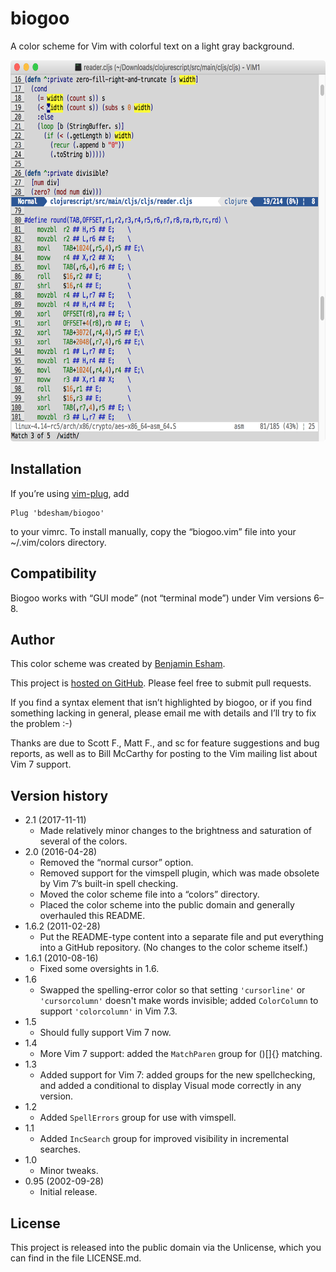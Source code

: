 # biogoo

A color scheme for Vim with colorful text on a light gray background.

<img src="https://github.com/bdesham/biogoo/raw/master/screenshot.png" alt="Screenshot of this color scheme" width="683" height="610" />

## Installation

If you’re using [vim-plug], add

    Plug 'bdesham/biogoo'

to your vimrc. To install manually, copy the “biogoo.vim” file into your ~/.vim/colors directory.

[vim-plug]: https://github.com/junegunn/vim-plug

## Compatibility

Biogoo works with “GUI mode” (not “terminal mode”) under Vim versions 6–8.

## Author

This color scheme was created by [Benjamin Esham](https://esham.io).

This project is [hosted on GitHub](https://github.com/bdesham/biogoo). Please feel free to submit pull requests.

If you find a syntax element that isn’t highlighted by biogoo, or if you find something lacking in general, please email me with details and I’ll try to fix the problem :-)

Thanks are due to Scott F., Matt F., and sc for feature suggestions and bug reports, as well as to Bill McCarthy for posting to the Vim mailing list about Vim 7 support.

## Version history

* 2.1 (2017-11-11)
    - Made relatively minor changes to the brightness and saturation of several of the colors.
* 2.0 (2016-04-28)
    - Removed the “normal cursor” option.
    - Removed support for the vimspell plugin, which was made obsolete by Vim 7’s built-in spell checking.
    - Moved the color scheme file into a “colors” directory.
    - Placed the color scheme into the public domain and generally overhauled this README.
* 1.6.2 (2011-02-28)
    - Put the README-type content into a separate file and put everything into a GitHub repository.  (No changes to the color scheme itself.)
* 1.6.1 (2010-08-16)
	- Fixed some oversights in 1.6.
* 1.6
	- Swapped the spelling-error color so that setting `'cursorline'` or `'cursorcolumn'` doesn't make words invisible; added `ColorColumn` to support `'colorcolumn'` in Vim 7.3.
* 1.5
	- Should fully support Vim 7 now.
* 1.4
	- More Vim 7 support: added the `MatchParen` group for ()[]{} matching.
* 1.3
	- Added support for Vim 7: added groups for the new spellchecking, and added a conditional to display Visual mode correctly in any version.
* 1.2
	- Added `SpellErrors` group for use with vimspell.
* 1.1
	- Added `IncSearch` group for improved visibility in incremental searches.
* 1.0
	- Minor tweaks.
* 0.95 (2002-09-28)
	- Initial release.

## License

This project is released into the public domain via the Unlicense, which you can find in the file LICENSE.md.
